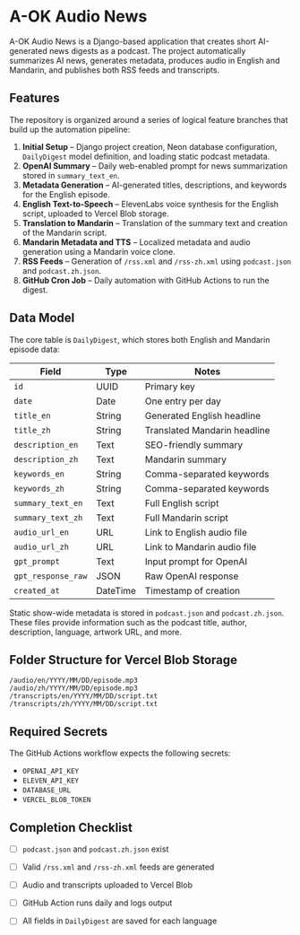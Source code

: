 # A-OK Audio News

A-OK Audio News is a Django-based application that creates short AI-generated news digests as a podcast. The project automatically summarizes AI news, generates metadata, produces audio in English and Mandarin, and publishes both RSS feeds and transcripts.

## Features

The repository is organized around a series of logical feature branches that build up the automation pipeline:

1. **Initial Setup** – Django project creation, Neon database configuration, `DailyDigest` model definition, and loading static podcast metadata.
2. **OpenAI Summary** – Daily web-enabled prompt for news summarization stored in `summary_text_en`.
3. **Metadata Generation** – AI-generated titles, descriptions, and keywords for the English episode.
4. **English Text-to-Speech** – ElevenLabs voice synthesis for the English script, uploaded to Vercel Blob storage.
5. **Translation to Mandarin** – Translation of the summary text and creation of the Mandarin script.
6. **Mandarin Metadata and TTS** – Localized metadata and audio generation using a Mandarin voice clone.
7. **RSS Feeds** – Generation of `/rss.xml` and `/rss-zh.xml` using `podcast.json` and `podcast.zh.json`.
8. **GitHub Cron Job** – Daily automation with GitHub Actions to run the digest.

## Data Model

The core table is `DailyDigest`, which stores both English and Mandarin episode data:

| Field            | Type   | Notes                            |
| ---------------- | ------ | -------------------------------- |
| `id`             | UUID   | Primary key                      |
| `date`           | Date   | One entry per day                |
| `title_en`       | String | Generated English headline       |
| `title_zh`       | String | Translated Mandarin headline     |
| `description_en` | Text   | SEO-friendly summary             |
| `description_zh` | Text   | Mandarin summary                 |
| `keywords_en`    | String | Comma-separated keywords         |
| `keywords_zh`    | String | Comma-separated keywords         |
| `summary_text_en`| Text   | Full English script              |
| `summary_text_zh`| Text   | Full Mandarin script             |
| `audio_url_en`   | URL    | Link to English audio file       |
| `audio_url_zh`   | URL    | Link to Mandarin audio file      |
| `gpt_prompt`     | Text   | Input prompt for OpenAI          |
| `gpt_response_raw`| JSON  | Raw OpenAI response              |
| `created_at`     | DateTime | Timestamp of creation          |

Static show-wide metadata is stored in `podcast.json` and `podcast.zh.json`. These files provide information such as the podcast title, author, description, language, artwork URL, and more.

## Folder Structure for Vercel Blob Storage

```
/audio/en/YYYY/MM/DD/episode.mp3
/audio/zh/YYYY/MM/DD/episode.mp3
/transcripts/en/YYYY/MM/DD/script.txt
/transcripts/zh/YYYY/MM/DD/script.txt
```

## Required Secrets

The GitHub Actions workflow expects the following secrets:

- `OPENAI_API_KEY`
- `ELEVEN_API_KEY`
- `DATABASE_URL`
- `VERCEL_BLOB_TOKEN`

## Completion Checklist

- [ ] `podcast.json` and `podcast.zh.json` exist
- [ ] Valid `/rss.xml` and `/rss-zh.xml` feeds are generated
- [ ] Audio and transcripts uploaded to Vercel Blob
- [ ] GitHub Action runs daily and logs output
- [ ] All fields in `DailyDigest` are saved for each language

